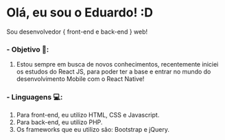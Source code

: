 # Olá, eu sou o Eduardo! :D
Sou desenvolvedor { front-end e back-end } web!

### - Objetivo 🎯:
1. Estou sempre em busca de novos conhecimentos, recentemente iniciei os estudos do React JS, para poder ter a base e entrar no mundo do desenvolvimento Mobile com o React Native!

### - Linguagens 💻:
1. Para front-end, eu utilizo HTML, CSS e Javascript.
2. Para back-end, eu utilizo PHP.
3. Os frameworks que eu utilizo são: Bootstrap e jQuery.
